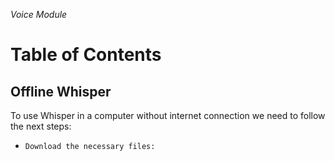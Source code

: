 <em> Voice Module </em>

# Table of Contents

<a name="Offline Whisper"></a>

## Offline Whisper

To use Whisper in a computer without internet connection we need to follow the next steps:

- ```Download the necessary files:```